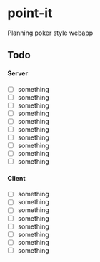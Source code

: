 # point-it
Planning poker style webapp

## Todo
#### Server
- [ ] something
- [ ] something
- [ ] something
- [ ] something
- [ ] something
- [ ] something
- [ ] something
- [ ] something
- [ ] something
- [ ] something

#### Client
- [ ] something
- [ ] something
- [ ] something
- [ ] something
- [ ] something
- [ ] something
- [ ] something
- [ ] something
